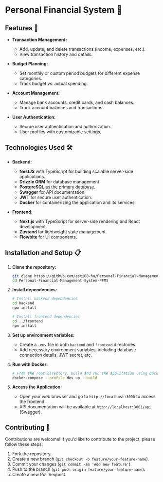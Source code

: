 # Personal Financial System 💸

## Features 🚀

- **Transaction Management:**
  - Add, update, and delete transactions (income, expenses, etc.).
  - View transaction history and details.

- **Budget Planning:**
  - Set monthly or custom period budgets for different expense categories.
  - Track budget vs. actual spending.

- **Account Management:**
  - Manage bank accounts, credit cards, and cash balances.
  - Track account balances and transactions.

- **User Authentication:**
  - Secure user authentication and authorization.
  - User profiles with customizable settings.

## Technologies Used 🛠️

- **Backend:**
  - **NestJS** with TypeScript for building scalable server-side applications.
  - **Drizzle ORM** for database management.
  - **PostgreSQL** as the primary database.
  - **Swagger** for API documentation.
  - **JWT** for secure user authentication.
  - **Docker** for containerizing the application and its services.

- **Frontend:**
  - **Next.js** with TypeScript for server-side rendering and React development.
  - **Zustand** for lightweight state management.
  - **Flowbite** for UI components.

## Installation and Setup 📋

1. **Clone the repository:**
   ```bash
   git clone https://github.com/esti08-hu/Personal-Financial-Management-System-PFMS.git
   cd Personal-Financial-Management-System-PFMS
   ```

2. **Install dependencies:**
   ```bash
   # Install backend dependencies
   cd backend
   npm install

   # Install frontend dependencies
   cd ../frontend
   npm install
   ```

3. **Set up environment variables:**
   - Create a `.env` file in both `backend` and `frontend` directories.
   - Add necessary environment variables, including database connection details, JWT secret, etc.

4. **Run with Docker:**
   ```bash
   # From the root directory, build and run the application using Docker
   docker-compose --profile dev up --build
   ```

5. **Access the Application:**
   - Open your web browser and go to `http://localhost:3000` to access the frontend.
   - API documentation will be available at `http://localhost:3001/api` (Swagger).

## Contributing 🤝

Contributions are welcome! If you'd like to contribute to the project, please follow these steps:

1. Fork the repository.
2. Create a new branch (`git checkout -b feature/your-feature-name`).
3. Commit your changes (`git commit -am 'Add new feature'`).
4. Push to the branch (`git push origin feature/your-feature-name`).
5. Create a new Pull Request.
